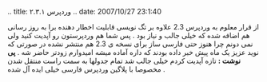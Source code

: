 .. title: وردپرس ۲.۳.۱ .. date: 2007/10/27 23:1:40

از قرار معلوم به وردپرس 2.3 علاوه بر تگ نویسی قابلیت اخطار دهنده برا به
روز رسانی هم اضافه شده که خیلی جالب و نیاز بود . پس شما هم وردپرستون رو
آپدیت کنید ولی نمی دونم چرا هنوز حتی فارسی ساز برای نسخه ی 2.3 هم منتشر
نشده در صورتی که نوید عزیز یک ماه پیش خبر داده بودند که داره آماده میشه
امیدوارم زودتر حاضر شه . **پی نوشت :** تازه آپدیت کردم خیلی جالب شد تمام
جدولها به سمت راست منتقل شدن مخصوصا با پلاگین وردپرس فارسی خیلی ایده آل
شده .
